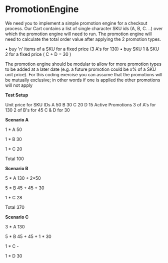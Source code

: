 # PromotionEngine

We need you to implement a simple promotion engine for a checkout process. Our Cart contains a list of single character
SKU ids (A, B, C. ..) over which the promotion engine will need to run.
The promotion engine will need to calculate the total order value after applying the 2 promotion types.

  • buy 'n' items of a SKU for a fixed price (3 A's for 130)
  • buy SKU 1 & SKU 2 for a fixed price ( C + D = 30 )
  
The promotion engine should be modular to allow for more promotion types to be added at a later date (e.g. a future promotion could be x% of a SKU unit price). For this coding exercise you can assume that the promotions will be mutually exclusive; in other words if one is applied the other promotions will not apply


**Test Setup**


Unit price for SKU IDs
A 50
B 30
C 20
D 15
Active Promotions
3 of A's for 130
2 of B's for 45
C & D for 30

**Scenario A**

1 * A 50

1 * B 30

1 * C 20

Total 100

**Scenario B**

5 * A 130 + 2*50

5 * B 45 + 45 + 30

1 * C 28

Total 370

**Scenario C**

3 * A 130

5 * B 45 + 45 + 1 * 30

1 * C -

1 * D 30
